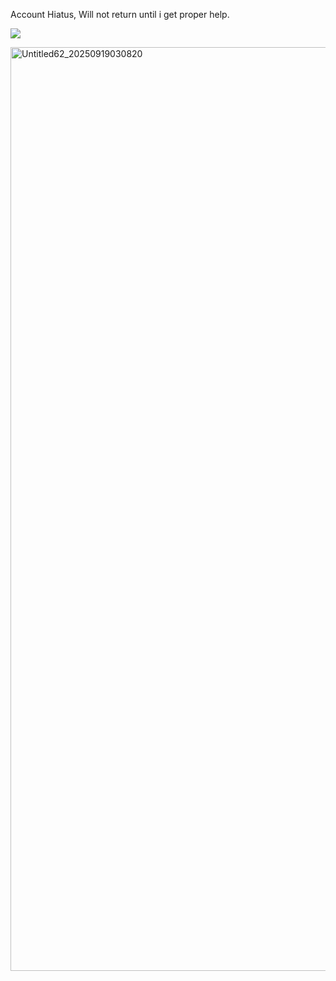Account Hiatus, Will not return until i get proper help.

![](https://komarev.com/ghpvc/?username=ELLERN4TE&color=000000&label=ARRESTS&style=for-the-badge)


<img width="1200" height="1478" alt="Untitled62_20250919030820" src="https://github.com/user-attachments/assets/0e71693f-c7cc-4844-8bfc-003f2327ca5c" />


